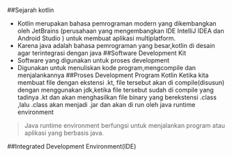 ##Sejarah kotlin
- Kotlin merupakan bahasa pemrograman modern yang dikembangkan oleh JetBrains (perusahaan yang mengembangkan IDE IntelliJ IDEA dan  Android Studio ) untuk membuat aplikasi multiplatform.
- Karena java adalah bahasa pemrograman yang besar,kotlin di desain agar terintegrasi dengan java
##Software Development Kit 
- Software yang digunakan untuk proses development
- Digunakan untuk menuliskan kode program,mengcompile dan menjalankannya
##Proses Development Program Kotlin
Ketika kita membuat file dengan ekstensi .kt, file tersebut akan di compile(disusun) dengan menggunakan jdk,ketika file tersebut sudah di compile yang tadinya .kt dan akan menghasilkan file binary yang berekstensi .class ,lalu .class akan menjadi .jar dan akan di run oleh java runtime environment
>Java runtime environment berfungsi untuk menjalankan program atau aplikasi yang berbasis java.

##Integrated Development Environment(IDE)
